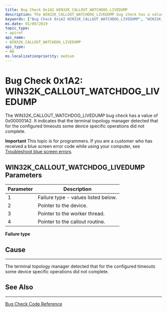 ```yaml
---
title: Bug Check 0x1A2 WIN32K_CALLOUT_WATCHDOG_LIVEDUMP
description: The WIN32K_CALLOUT_WATCHDOG_LIVEDUMP bug check has a value of 0x000001A2. It indicates that the terminal topology manager detected that for the configured timeouts some device specific operations did not complete.
keywords: ["Bug Check 0x1A2 WIN32K_CALLOUT_WATCHDOG_LIVEDUMP", "WIN32K_CALLOUT_WATCHDOG_LIVEDUMP"]
ms.date: 01/09/2019
topic_type:
- apiref
api_name:
- WIN32K_CALLOUT_WATCHDOG_LIVEDUMP
api_type:
- NA
ms.localizationpriority: medium
---
```


# Bug Check 0x1A2: WIN32K\_CALLOUT\_WATCHDOG\_LIVEDUMP

The WIN32K\_CALLOUT\_WATCHDOG\_LIVEDUMP bug check has a value of 0x000001A2. It indicates that the terminal topology manager detected that for the configured timeouts some device specific operations did not complete.

**Important** This topic is for programmers. If you are a customer who has received a blue screen error code while using your computer, see [Troubleshoot blue screen errors](https://windows.microsoft.com/windows-10/troubleshoot-blue-screen-errors).
 

## WIN32K\_CALLOUT\_WATCHDOG\_LIVEDUMP Parameters

|Parameter|Description|
|--- |--- |
|1| Failure type - values listed below.|
|2| Pointer to the device. |
|3| Pointer to the worker thread.|
|4| Pointer to the callout routine. |

**Failure type**


## Cause
-----

The terminal topology manager detected that for the configured timeouts some device specific operations did not complete.


## See Also
----------

[Bug Check Code Reference](bug-check-code-reference2.md)

